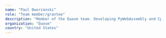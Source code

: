 ```yaml
---
name: "Paul Dworzanski"
role: "Team member/grantee"
description: "Member of the Ewasm team. Developing PyWebAssembly and CppWebAssembly, which closely follow the WebAssembly specification. Paul is also building tools for developers and researchers.  Paul is trained in Mathematics."
organization: "Ewasm"
country: "United States"
---
```

